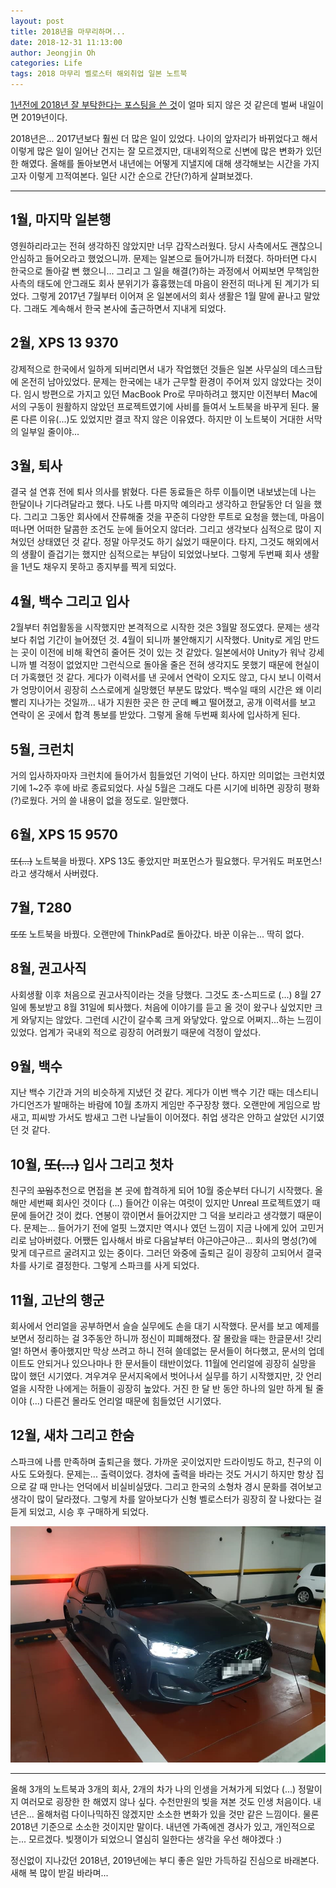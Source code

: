 ```yaml
---
layout: post
title: 2018년을 마무리하며...
date: 2018-12-31 11:13:00
author: Jeongjin Oh
categories: Life
tags: 2018 마무리 벨로스터 해외취업 일본 노트북
---
```


[1년전에 2018년 잘 부탁한다는 포스팅을 쓴 것](/life/2018/01/01/New-Year-2018/)이 얼마 되지 않은 것 같은데 벌써 내일이면 2019년이다.

2018년은... 2017년보다 훨씬 더 많은 일이 있었다. 나이의 앞자리가 바뀌었다고 해서 이렇게 많은 일이 일어난 건지는 잘 모르겠지만, 대내외적으로 신변에 많은 변화가 있던 한 해였다. 올해를 돌아보면서 내년에는 어떻게 지낼지에 대해 생각해보는 시간을 가지고자 이렇게 끄적여본다. 일단 시간 순으로 간단(?)하게 살펴보겠다.

---

## 1월, 마지막 일본행

영원하리라고는 전혀 생각하진 않았지만 너무 갑작스러웠다. 당시 사측에서도 괜찮으니 안심하고 들어오라고 했었으니까. 문제는 일본으로 들어가니까 터졌다. 하마터면 다시 한국으로 돌아갈 뻔 했으니... 그리고 그 일을 해결(?)하는 과정에서 어찌보면 무책임한 사측의 태도에 안그래도 회사 분위기가 흉흉했는데 마음이 완전히 떠나게 된 계기가 되었다. 그렇게 2017년 7월부터 이어져 온 일본에서의 회사 생활은 1월 말에 끝나고 말았다. 그래도 계속해서 한국 본사에 출근하면서 지내게 되었다.

## 2월, XPS 13 9370

강제적으로 한국에서 일하게 되버리면서 내가 작업했던 것들은 일본 사무실의 데스크탑에 온전히 남아있었다. 문제는 한국에는 내가 근무할 환경이 주어져 있지 않았다는 것이다. 임시 방편으로 가지고 있던 MacBook Pro로 무마하려고 했지만 이전부터 Mac에서의 구동이 원활하지 않았던 프로젝트였기에 사비를 들여서 노트북을 바꾸게 된다. 물론 다른 이유(...)도 있었지만 결코 작지 않은 이유였다. 하지만 이 노트북이 거대한 서막의 일부일 줄이야...

## 3월, 퇴사

결국 설 연휴 전에 퇴사 의사를 밝혔다. 다른 동료들은 하루 이틀이면 내보냈는데 나는 한달이나 기다려달라고 했다. 나도 나름 마지막 예의라고 생각하고 한달동안 더 일을 했다. 그리고 그동안 회사에서 잔류해줄 것을 꾸준히 다양한 루트로 요청을 했는데, 마음이 떠나면 어떠한 달콤한 조건도 눈에 들어오지 않더라. 그리고 생각보다 심적으로 많이 지쳐있던 상태였던 것 같다. 정말 아무것도 하기 싫었기 때문이다. 타지, 그것도 해외에서의 생활이 즐겁기는 했지만 심적으로는 부담이 되었었나보다. 그렇게 두번째 회사 생활을 1년도 채우지 못하고 종지부를 찍게 되었다.

## 4월, 백수 그리고 입사

2월부터 취업활동을 시작했지만 본격적으로 시작한 것은 3월말 정도였다. 문제는 생각보다 취업 기간이 늘어졌던 것. 4월이 되니까 불안해지기 시작했다. Unity로 게임 만드는 곳이 이전에 비해 확연히 줄어든 것이 있는 것 같았다. 일본에서야 Unity가 워낙 강세니까 별 걱정이 없었지만 그런식으로 돌아올 줄은 전혀 생각지도 못했기 때문에 현실이 더 가혹했던 것 같다. 게다가 이력서를 낸 곳에서 연락이 오지도 않고, 다시 보니 이력서가 엉망이어서 굉장히 스스로에게 실망했던 부분도 많았다. 백수일 때의 시간은 왜 이리 빨리 지나가는 것일까... 내가 지원한 곳은 한 군데 빼고 떨어졌고, 공개 이력서를 보고 연락이 온 곳에서 합격 통보를 받았다. 그렇게 올해 두번째 회사에 입사하게 된다.

## 5월, 크런치

거의 입사하자마자 크런치에 들어가서 힘들었던 기억이 난다. 하지만 의미없는 크런치였기에 1~2주 후에 바로 종료되었다. 사실 5월은 그래도 다른 시기에 비하면 굉장히 평화(?)로웠다. 거의 쓸 내용이 없을 정도로. 일만했다.

## 6월, XPS 15 9570

~~또(...)~~ 노트북을 바꿨다. XPS 13도 좋았지만 퍼포먼스가 필요했다. 무거워도 퍼포먼스! 라고 생각해서 사버렸다.

## 7월, T280

~~또또~~ 노트북을 바꿨다. 오랜만에 ThinkPad로 돌아갔다. 바꾼 이유는... 딱히 없다.

## 8월, 권고사직

사회생활 이후 처음으로 권고사직이라는 것을 당했다. 그것도 초-스피드로 (...) 8월 27일에 통보받고 8월 31일에 퇴사했다. 처음에 이야기를 듣고 올 것이 왔구나 싶었지만 크게 와닿지는 않았다. 그런데 시간이 갈수록 크게 와닿았다. 앞으로 어쩌지...하는 느낌이 있었다. 업계가 국내외 적으로 굉장히 어려웠기 때문에 걱정이 앞섰다.

## 9월, 백수

지난 백수 기간과 거의 비슷하게 지냈던 것 같다. 게다가 이번 백수 기간 때는 데스티니 가디언즈가 발매하는 바람에 10월 초까지 게임만 주구장창 했다. 오랜만에 게임으로 밤새고, 피씨방 가서도 밤새고 그런 나날들이 이어졌다. 취업 생각은 안하고 살았던 시기였던 것 같다.

## 10월, ~~또(...)~~ 입사 그리고 첫차

친구의 ~~꼬임~~추천으로 면접을 본 곳에 합격하게 되어 10월 중순부터 다니기 시작했다. 올해만 세번째 회사인 것이다 (...) 들어간 이유는 여럿이 있지만 Unreal 프로젝트였기 때문에 들어간 것이 컸다. 연봉이 깎이면서 들어갔지만 그 덕을 보리라고 생각했기 때문이다. 문제는... 들어가기 전에 얼핏 느꼈지만 역시나 였던 느낌이 지금 나에게 있어 고민거리로 남아버렸다. 어쨌든 입사해서 바로 다음날부터 야근야근야근... 회사의 명성(?)에 맞게 데구르르 굴려지고 있는 중이다. 그러던 와중에 출퇴근 길이 굉장히 고되어서 결국 차를 사기로 결정한다. 그렇게 스파크를 사게 되었다.

## 11월, 고난의 행군

회사에서 언리얼을 공부하면서 슬슬 실무에도 손을 대기 시작했다. 문서를 보고 예제를 보면서 정리하는 걸 3주동안 하니까 정신이 피폐해졌다. 잘 몰랐을 때는 한글문서! 갓리얼! 하면서 좋아했지만 막상 쓰려고 하니 전혀 쓸데없는 문서들이 허다했고, 문서의 업데이트도 안되거나 있으나마나 한 문서들이 태반이었다. 11월에 언리얼에 굉장히 실망을 많이 했던 시기였다. 겨우겨우 문서지옥에서 벗어나서 실무를 하기 시작했지만, 갓 언리얼을 시작한 나에게는 허들이 굉장히 높았다. 거진 한 달 반 동안 하나의 일만 하게 될 줄이야 (...) 다른건 몰라도 언리얼 때문에 힘들었던 시기였다.

## 12월, 새차 그리고 한숨

스파크에 나름 만족하며 출퇴근을 했다. 가까운 곳이었지만 드라이빙도 하고, 친구의 이사도 도와줬다. 문제는... 출력이었다. 경차에 출력을 바라는 것도 거시기 하지만 항상 집으로 갈 때 만나는 언덕에서 비실비실댔다. 그리고 한국의 소형차 경시 문화를 겪어보고 생각이 많이 달라졌다. 그렇게 차를 알아보다가 신형 벨로스터가 굉장히 잘 나왔다는 걸 듣게 되었고, 시승 후 구매하게 되었다.

![](/images/2018-12-31-Good-Bye-2018/1.jpg)

---

올해 3개의 노트북과 3개의 회사, 2개의 차가 나의 인생을 거쳐가게 되었다 (...) 정말이지 여러모로 굉장한 한 해였지 않나 싶다. 수천만원의 빚을 져본 것도 인생 처음이다. 내년은... 올해처럼 다이나믹하진 않겠지만 소소한 변화가 있을 것만 같은 느낌이다. 물론 2018년 기준으로 소소한 것이지만 말이다. 내년엔 가족에겐 경사가 있고, 개인적으로는... 모르겠다. 빚쟁이가 되었으니 열심히 일한다는 생각을 우선 해야겠다 :)

정신없이 지나갔던 2018년, 2019년에는 부디 좋은 일만 가득하길 진심으로 바래본다.  
새해 복 많이 받길 바라며...

